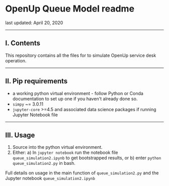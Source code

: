 # OpenUp Queue Model readme
last updated: April 20, 2020

---

## I. Contents
This repository contains all the files for to simulate OpenUp service desk operation. 

---

## II. Pip requirements
+ a working python virtual environment - follow Python or Conda documentation to set up one if you haven't already done so.
+ `simpy` ~= 3.0.11
+ `jupyter-core` >=4.5 and associated data science packages if running Jupyter Notebook file

---


## III. Usage
1. Source into the python virtual environment.
2. Either: a) In `jupyter notebook` run the notebook file `queue_simulation2.ipynb` to get bootstrapped results, or b) enter `python queue_simulation2.py` in bash.

Full details on usage in the main function of `queue_simulation2.py` and the Jupyter notebook `queue_simulation2.ipynb` 
